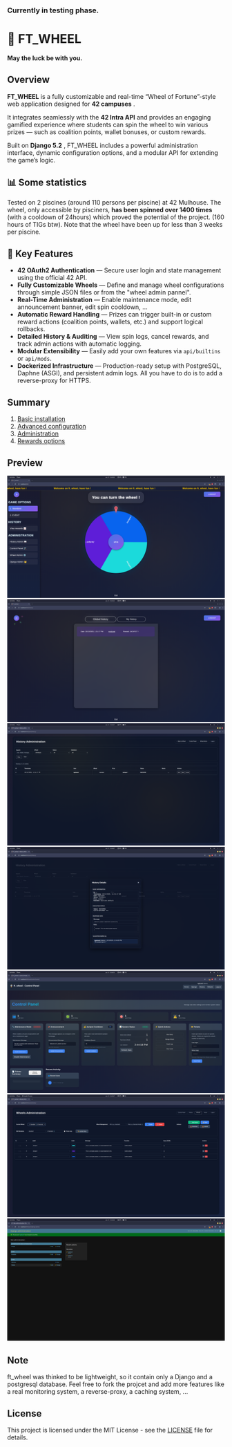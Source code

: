 ### Currently in testing phase.

# 🎡 FT_WHEEL

**May the luck be with you.**

## Overview

**FT_WHEEL** is a fully customizable and real-time “Wheel of Fortune”-style web application designed for **42 campuses** .

It integrates seamlessly with the **42 Intra API** and provides an engaging gamified experience where students can spin the wheel to win various prizes — such as coalition points, wallet bonuses, or custom rewards.

Built on **Django 5.2** , FT_WHEEL includes a powerful administration interface, dynamic configuration options, and a modular API for extending the game’s logic.

## 📊 Some statistics

Tested on 2 piscines (around 110 persons per piscine) at 42 Mulhouse. The wheel, only accessible by pisciners, **has been spinned over 1400 times** (with a cooldown of 24hours) which proved the potential of the project. (160 hours of TIGs btw). Note that the wheel have been up for less than 3 weeks per piscine.

## 🚀 Key Features

* **42 OAuth2 Authentication** — Secure user login and state management using the official 42 API.
* **Fully Customizable Wheels** — Define and manage wheel configurations through simple JSON files or from the "wheel admin pannel".
* **Real-Time Administration** — Enable maintenance mode, edit announcement banner, edit spin cooldown, ...
* **Automatic Reward Handling** — Prizes can trigger built-in or custom reward actions (coalition points, wallets, etc.) and support logical rollbacks.
* **Detailed History & Auditing** — View spin logs, cancel rewards, and track admin actions with automatic logging.
* **Modular Extensibility** — Easily add your own features via `api/builtins` or `api/mods`.
* **Dockerized Infrastructure** — Production-ready setup with PostgreSQL, Daphne (ASGI), and persistent admin logs. All you have to do is to add a reverse-proxy for HTTPS.

## Summary

1. [Basic installation](./BASIC_INSTALLATION.md)
2. [Advanced configuration](./ADVANCED_CONFIGURATION.md)
3. [Administration](./ADMINISTRATION.md)
4. [Rewards options](./REWARDS_OPTIONS.md)

## Preview

![wheel.png](assets/wheel.png "Wheel")
![history.png](assets/history.png "History")
![history_admin.png](assets/history_admin.png "Admin History")
![history_detailled_admin.png](assets/history_detailled_admin.png "Wheel History Detailled")
![control_panel.png](assets/control_panel.png "Control Panel")
![wheel_admin.png](assets/wheel_admin.png "Wheel Admin")
![django_admin.png](assets/django_admin.png "Django Admin")

## Note

ft_wheel was thinked to be lightweight, so it contain only a Django and a postgresql database. Feel free to fork the projcet and add more features like a real monitoring system, a reverse-proxy, a caching system, ...

## License

This project is licensed under the MIT License - see the [LICENSE](./LICENSE) file for details.
